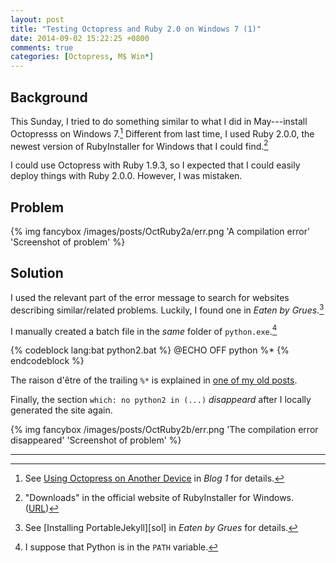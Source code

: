 ```yaml
---
layout: post
title: "Testing Octopress and Ruby 2.0 on Windows 7 (1)"
date: 2014-09-02 15:22:25 +0800
comments: true
categories: [Octopress, M$ Win*]
---
```


Background
---

This Sunday, I tried to do something similar to what I did in
May---install Octopresss on Windows 7.[^1]  Different from last time,
I used Ruby 2.0.0, the newest version of RubyInstaller for Windows
that I could find.[^2]

I could use Octopress with Ruby 1.9.3, so I expected that I could
easily deploy things with Ruby 2.0.0.  However, I was mistaken.

Problem
---

{% img fancybox /images/posts/OctRuby2a/err.png 'A compilation error' 'Screenshot of problem' %}

<!-- more -->

Solution
---

I used the relevant part of the error message to search for websites
describing similar/related problems.  Luckily, I found one in *Eaten
by Grues*.[^3]

I manually created a batch file in the *same* folder of
`python.exe`.[^4]

{% codeblock lang:bat python2.bat %}
@ECHO OFF
python %*
{% endcodeblock %}

The raison d'être of the trailing `%*` is explained in
[one of my old posts][pp2].

Finally, the section `which: no python2 in (...)` *disappeard* after I
locally generated the site again.

{% img fancybox /images/posts/OctRuby2b/err.png 'The compilation error disappeared' 'Screenshot of problem' %}

---
[^1]:
    See [Using Octopress on Another Device][pp1] in *Blog 1* for
    details.

[^2]:
    "Downloads" in the official website of RubyInstaller for Windows.
    ([URL][ruby4win])

[^3]:
    See [Installing PortableJekyll][sol] in *Eaten by Grues* for
    details.

[^4]: I suppose that Python is in the `PATH` variable.

[pp1]: /blog/2014/05/26/using-octopress-on-another-device/
[ruby4win]: http://rubyinstaller.org/downloads/
[pp2]: /blog/2013/12/11/something-about-win-batch-files/ "Something About Win* Batch Files"
